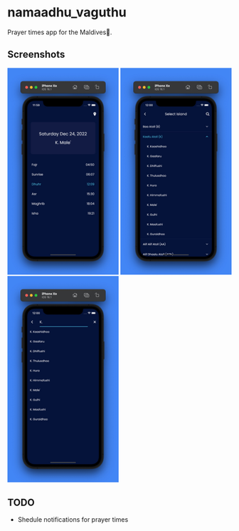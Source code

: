 # namaadhu_vaguthu

Prayer times app for the Maldives🌴.

## Screenshots

<p float="left">
  <img src=".github/home_screen.jpeg" width="250">

  <img src=".github/island_selection_screen.jpeg" width="250">

  <img src=".github/search_screen.jpeg" width="250">
</p>

## TODO

- Shedule notifications for prayer times
